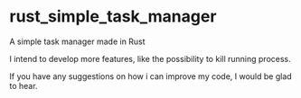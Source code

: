 # rust_simple_task_manager
A simple task manager made in Rust

I intend to develop more features, like the possibility to kill running process.

If you have any suggestions on how i can improve my code, I would be glad to hear.
